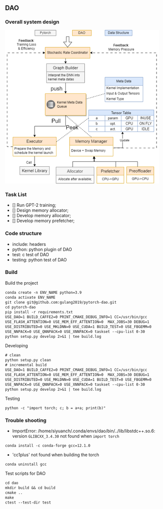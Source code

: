 ## DAO 

### Overall system design 

![image](./system%20design.png)

### Task List 

- [] Run GPT-2 training; 
- [] Design memory allocator; 
- [] Develop memory allocator; 
- [] Develop memory prefetcher; 

### Code structure
- include: headers
- python: python plugin of DAO  
- test: c test of DAO
- testing: python test of DAO

### Build
Build the project 
```
conda create -n ENV_NAME python=3.9 
conda activate ENV_NAME
git clone git@github.com:gulang2019/pytorch-dao.git
cd pytorch-dao 
pip install -r requirements.txt 
USE_DAO=1 BUILD_CAFFE2=0 PRINT_CMAKE_DEBUG_INFO=1 CC=/usr/bin/gcc USE_FLASH_ATTENTION=0 USE_MEM_EFF_ATTENTION=0  MAX_JOBS=30 DEBUG=1 USE_DISTRIBUTED=0 USE_MKLDNN=0 USE_CUDA=1 BUILD_TEST=0 USE_FBGEMM=0 USE_NNPACK=0 USE_QNNPACK=0 USE_XNNPACK=0 taskset --cpu-list 0-30 python setup.py develop 2>&1 | tee build.log
```

Developing
```
# clean 
python setup.py clean
# incremental build 
USE_DAO=1 BUILD_CAFFE2=0 PRINT_CMAKE_DEBUG_INFO=1 CC=/usr/bin/gcc USE_FLASH_ATTENTION=0 USE_MEM_EFF_ATTENTION=0  MAX_JOBS=30 DEBUG=1 USE_DISTRIBUTED=0 USE_MKLDNN=0 USE_CUDA=1 BUILD_TEST=0 USE_FBGEMM=0 USE_NNPACK=0 USE_QNNPACK=0 USE_XNNPACK=0 taskset --cpu-list 0-30 python setup.py develop 2>&1 | tee build.log
```

Testing 
```
python -c "import torch; c; b = a+a; print(b)" 
```

### Trouble shooting
- ImportError: /home/siyuanch/.conda/envs/dao/bin/../lib/libstdc++.so.6: version `GLIBCXX_3.4.30` not found when `import torch` 
```
conda install -c conda-forge gcc=12.1.0
``` 
- 'cc1plus' not found when building the torch
```
conda uninstall gcc
``` 

Test scripts for DAO 

```
cd dao 
mkdir build && cd build 
cmake ..
make
ctest --test-dir test
```
